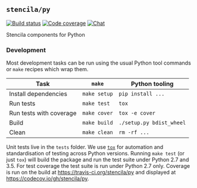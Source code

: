 ## `stencila/py`

[![Build status](https://travis-ci.org/stencila/py.svg?branch=master)](https://travis-ci.org/stencila/py)
[![Code coverage](https://codecov.io/gh/stencila/py/branch/master/graph/badge.svg)](https://codecov.io/gh/stencila/py)
[![Chat](https://badges.gitter.im/stencila/stencila.svg)](https://gitter.im/stencila/stencila)
 
Stencila components for Python

### Development

Most development tasks can be run using the usual Python tool commands or `make` recipes which wrap them.

Task                                                    | `make`       |   Python tooling      
------------------------------------------------------- |--------------|--------------------------
Install dependencies                                    | `make setup` | `pip install ...`       
Run tests                                               | `make test`  | `tox`       
Run tests with coverage                                 | `make cover` | `tox -e cover`              
Build                                                   | `make build` | `./setup.py bdist_wheel`
Clean                                                   | `make clean` | `rm -rf ...`

Unit tests live in the `tests` folder. We use [`tox`](https://tox.readthedocs.io/en/latest/) for automation and standardisation of testing across Python versions. Running `make test` (or just `tox`) will build the package and run the test suite under Python 2.7 and 3.5. For test coverage the test suite is run under Python 2.7 only. Coverage is run on the build at https://travis-ci.org/stencila/py and displayed at https://codecov.io/gh/stencila/py.

